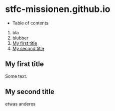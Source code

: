 # stfc-missionen.github.io

* Table of contents
1. bla
1. blubber
1. [My first title](#my-first-title)
1. [My second title](#my-second-title)

## My first title
Some text.


## My second title
etwas anderes




